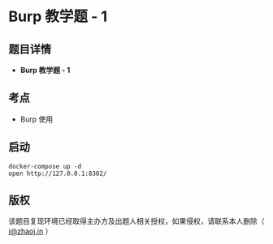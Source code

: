 # Burp 教学题 - 1

## 题目详情

- **Burp 教学题 - 1**

## 考点

-  Burp 使用

## 启动

    docker-compose up -d
    open http://127.0.0.1:8302/

## 版权

该题目复现环境已经取得主办方及出题人相关授权，如果侵权，请联系本人删除（ i@zhaoj.in ）
